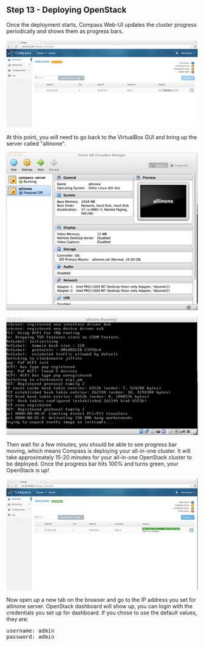 <h2 id="step-thirteen">Step 13 - Deploying OpenStack</h2>

Once the deployment starts, Compass Web-UI updates the cluster progress periodically and shows them as progress bars.

![progress](/img/appliance/13_progress.png)

At this point, you will need to go back to the VirtualBox GUI and bring up the server called "allinone".

![upallinone](/img/appliance/13_up-allinone.png)

![slave_running](/img/appliance/13_slave-running.png)

Then wait for a few minutes, you should be able to see progress bar moving, which means Compass is deploying your all-in-one cluster. 
It will take approximately 15-20 minutes for your all-in-one OpenStack cluster to be deployed. Once the progress bar hits 100% and turns green, your OpenStack is up!

![Done](/img/appliance/done.png)

Now open up a new tab on the browser and go to the IP address you set for allinone server. OpenStack dashboard will show up, you can login with the credentials you set up for dashboard. If you chose to use the default values, they are:
<pre>
username: admin
password: admin
</pre>
